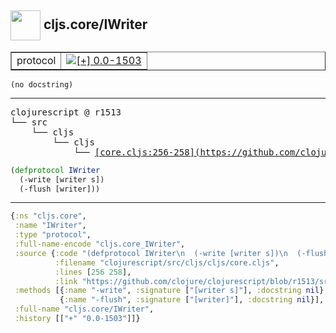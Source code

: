 ## <img width="48px" valign="middle" src="http://i.imgur.com/Hi20huC.png"> cljs.core/IWriter

 <table border="1">
<tr>
<td>protocol</td>
<td><a href="https://github.com/cljsinfo/api-refs/tree/0.0-1503"><img valign="middle" alt="[+] 0.0-1503" src="https://img.shields.io/badge/+-0.0--1503-lightgrey.svg"></a> </td>
</tr>
</table>

 <samp>
</samp>

```
(no docstring)
```

---

 <pre>
clojurescript @ r1513
└── src
    └── cljs
        └── cljs
            └── <ins>[core.cljs:256-258](https://github.com/clojure/clojurescript/blob/r1513/src/cljs/cljs/core.cljs#L256-L258)</ins>
</pre>

```clj
(defprotocol IWriter
  (-write [writer s])
  (-flush [writer]))
```


---

```clj
{:ns "cljs.core",
 :name "IWriter",
 :type "protocol",
 :full-name-encode "cljs.core_IWriter",
 :source {:code "(defprotocol IWriter\n  (-write [writer s])\n  (-flush [writer]))",
          :filename "clojurescript/src/cljs/cljs/core.cljs",
          :lines [256 258],
          :link "https://github.com/clojure/clojurescript/blob/r1513/src/cljs/cljs/core.cljs#L256-L258"},
 :methods [{:name "-write", :signature ["[writer s]"], :docstring nil}
           {:name "-flush", :signature ["[writer]"], :docstring nil}],
 :full-name "cljs.core/IWriter",
 :history [["+" "0.0-1503"]]}

```
